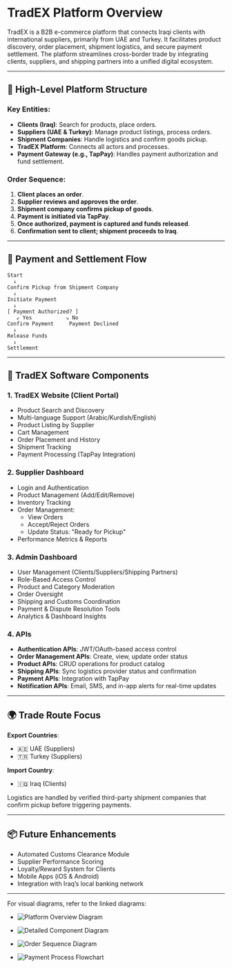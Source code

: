 # TradEX Platform Overview

TradEX is a B2B e-commerce platform that connects Iraqi clients with international suppliers, primarily from UAE and Turkey. It facilitates product discovery, order placement, shipment logistics, and secure payment settlement. The platform streamlines cross-border trade by integrating clients, suppliers, and shipping partners into a unified digital ecosystem.

---

## 🧩 High-Level Platform Structure

### Key Entities:

- **Clients (Iraq)**: Search for products, place orders.
- **Suppliers (UAE & Turkey)**: Manage product listings, process orders.
- **Shipment Companies**: Handle logistics and confirm goods pickup.
- **TradEX Platform**: Connects all actors and processes.
- **Payment Gateway (e.g., TapPay)**: Handles payment authorization and fund settlement.

### Order Sequence:

1. **Client places an order**.
2. **Supplier reviews and approves the order**.
3. **Shipment company confirms pickup of goods**.
4. **Payment is initiated via TapPay**.
5. **Once authorized, payment is captured and funds released**.
6. **Confirmation sent to client; shipment proceeds to Iraq**.

---

## 🔄 Payment and Settlement Flow

```plaintext
Start
  ↓
Confirm Pickup from Shipment Company
  ↓
Initiate Payment
  ↓
[ Payment Authorized? ]
   ↙ Yes           ↘ No
Confirm Payment     Payment Declined
  ↓
Release Funds
  ↓
Settlement
```

---

## 🧱 TradEX Software Components

### 1. TradEX Website (Client Portal)

- Product Search and Discovery
- Multi-language Support (Arabic/Kurdish/English)
- Product Listing by Supplier
- Cart Management
- Order Placement and History
- Shipment Tracking
- Payment Processing (TapPay Integration)

### 2. Supplier Dashboard

- Login and Authentication
- Product Management (Add/Edit/Remove)
- Inventory Tracking
- Order Management:
  - View Orders
  - Accept/Reject Orders
  - Update Status: "Ready for Pickup"
- Performance Metrics & Reports

### 3. Admin Dashboard

- User Management (Clients/Suppliers/Shipping Partners)
- Role-Based Access Control
- Product and Category Moderation
- Order Oversight
- Shipping and Customs Coordination
- Payment & Dispute Resolution Tools
- Analytics & Dashboard Insights

### 4. APIs

- **Authentication APIs**: JWT/OAuth-based access control
- **Order Management APIs**: Create, view, update order status
- **Product APIs**: CRUD operations for product catalog
- **Shipping APIs**: Sync logistics provider status and confirmation
- **Payment APIs**: Integration with TapPay
- **Notification APIs**: Email, SMS, and in-app alerts for real-time updates

---

## 🌍 Trade Route Focus

**Export Countries**:

- 🇦🇪 UAE (Suppliers)
- 🇹🇷 Turkey (Suppliers)

**Import Country**:

- 🇮🇶 Iraq (Clients)

Logistics are handled by verified third-party shipment companies that confirm pickup before triggering payments.

---

## 📦 Future Enhancements

- Automated Customs Clearance Module
- Supplier Performance Scoring
- Loyalty/Reward System for Clients
- Mobile Apps (iOS & Android)
- Integration with Iraq’s local banking network

---

For visual diagrams, refer to the linked diagrams:

- ![Platform Overview Diagram](/Users/Ameer/Desktop/TradEx/TradEx-main-actions.png)

- ![Detailed Component Diagram](/Users/Ameer/Desktop/TradEx/TradEx-main-components.png)

- ![Order Sequence Diagram](/Users/Ameer/Desktop/TradEx/TradEx-order-sequence.png)

- ![Payment Process Flowchart](/Users/Ameer/Desktop/TradEx/TradEx-payment.png)

